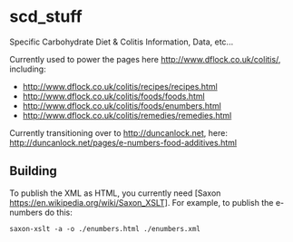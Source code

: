 # scd_stuff
Specific Carbohydrate Diet &amp; Colitis Information, Data, etc...

Currently used to power the pages here http://www.dflock.co.uk/colitis/, including:

* http://www.dflock.co.uk/colitis/recipes/recipes.html
* http://www.dflock.co.uk/colitis/foods/foods.html
* http://www.dflock.co.uk/colitis/foods/enumbers.html
* http://www.dflock.co.uk/colitis/remedies/remedies.html

Currently transitioning over to http://duncanlock.net, here: http://duncanlock.net/pages/e-numbers-food-additives.html


## Building

To publish the XML as HTML, you currently need [Saxon https://en.wikipedia.org/wiki/Saxon_XSLT]. For example, to publish the e-numbers do this:

    saxon-xslt -a -o ./enumbers.html ./enumbers.xml
